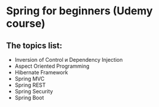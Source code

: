 <h1>Spring for beginners (Udemy course)</h1>
<h2>The topics list:</h2>
<ul>
  <li>Inversion of Control и Dependency Injection</li>
  <li>Aspect Oriented Programming</li>
  <li>Hibernate Framework</li>
  <li>Spring MVC</li>
  <li>Spring REST</li>
  <li>Spring Security</li>
  <li>Spring Boot</li>
</ul>
